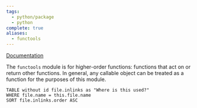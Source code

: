 ```yaml
---
tags:
  - python/package
  - python
complete: true
aliases:
  - functools
---
```

[Documentation](https://docs.python.org/3/library/functools.html)

The `functools` module is for higher-order functions: functions that act on or return other functions. In general, any callable object can be treated as a function for the purposes of this module.


```dataview
TABLE without id file.inlinks as "Where is this used?"
WHERE file.name = this.file.name
SORT file.inlinks.order ASC 
```